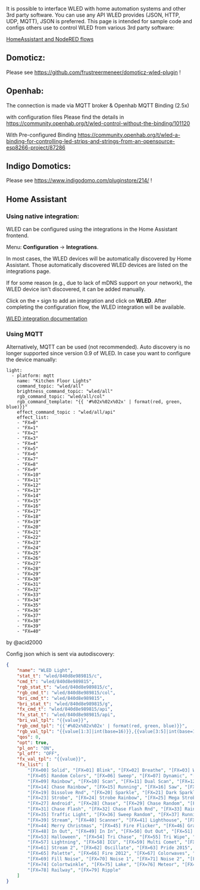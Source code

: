 It is possible to interface WLED with home automation systems and other 3rd party software.
You can use any API WLED provides (JSON, HTTP, UDP, MQTT), JSON is preferred. This page is intended for sample code and configs others use to control WLED from various 3rd party software:

[HomeAssistant and NodeRED flows](https://github.com/Snipercaine/WLED-HomeAssistant)

## Domoticz:
Please see https://github.com/frustreermeneer/domoticz-wled-plugin !

## Openhab: 
The connection is made via MQTT broker & Openhab MQTT Binding (2.5x)

with configuration files 
Please find the details in 
https://community.openhab.org/t/wled-control-without-the-binding/101120

With Pre-configured Binding 
https://community.openhab.org/t/wled-a-binding-for-controlling-led-strips-and-strings-from-an-opensource-esp8266-project/87286

## Indigo Domotics:
Please see https://www.indigodomo.com/pluginstore/214/ !

## Home Assistant

### Using native integration:

WLED can be configured using the integrations in the Home Assistant frontend.

Menu: **Configuration** -> **Integrations**.

In most cases, the WLED devices will be automatically discovered by Home Assistant. Those automatically discovered WLED devices are listed on the integrations page.

If for some reason (e.g., due to lack of mDNS support on your network), the WLED device isn't discovered, it can be added manually.

Click on the `+` sign to add an integration and click on **WLED**. After completing the configuration flow, the WLED
integration will be available.

[WLED integration documentation](https://www.home-assistant.io/integrations/wled/)

### Using MQTT

Alternatively, MQTT can be used (not recommended).
Auto discovery is no longer supported since version 0.9 of WLED.
In case you want to configure the device manually:

```
light:
  - platform: mqtt
    name: "Kitchen Floor Lights"
    command_topic: "wled/all"
    brightness_command_topic: "wled/all"
    rgb_command_topic: "wled/all/col"
    rgb_command_template: "{{ '#%02x%02x%02x' | format(red, green, blue)}}"
    effect_command_topic : "wled/all/api"
    effect_list:
    - "FX=0"
    - "FX=1"
    - "FX=2"
    - "FX=3"
    - "FX=4"
    - "FX=5"
    - "FX=6"
    - "FX=7"
    - "FX=8"
    - "FX=9"
    - "FX=10"
    - "FX=11"
    - "FX=12"
    - "FX=13"
    - "FX=14"
    - "FX=15"
    - "FX=16"
    - "FX=17"
    - "FX=18"
    - "FX=19"
    - "FX=20"
    - "FX=21"
    - "FX=22"
    - "FX=23"
    - "FX=24"
    - "FX=25"
    - "FX=26"
    - "FX=27"
    - "FX=28"
    - "FX=29"
    - "FX=30"
    - "FX=31"
    - "FX=32"
    - "FX=33"
    - "FX=34"
    - "FX=35"
    - "FX=36"
    - "FX=37"
    - "FX=38"
    - "FX=39"
    - "FX=40"
```
by @acid2000

Config json which is sent via autodiscovery:
```json
{
	"name": "WLED Light",
	"stat_t": "wled/840d8e989815/c",
	"cmd_t": "wled/840d8e989815",
	"rgb_stat_t": "wled/840d8e989815/c",
	"rgb_cmd_t": "wled/840d8e989815/col",
	"bri_cmd_t": "wled/840d8e989815",
	"bri_stat_t": "wled/840d8e989815/g",
	"fx_cmd_t": "wled/840d8e989815/api",
	"fx_stat_t": "wled/840d8e989815/api",
	"bri_val_tpl": "{{value}}",
	"rgb_cmd_tpl": "{{'#%02x%02x%02x' | format(red, green, blue)}}",
	"rgb_val_tpl": "{{value[1:3]|int(base=16)}},{{value[3:5]|int(base=16)}},{{value[5:7]|int(base=16)}}",
	"qos": 0,
	"opt": true,
	"pl_on": "ON",
	"pl_off": "OFF",
	"fx_val_tpl": "{{value}}",
	"fx_list": [
		"[FX=00] Solid", "[FX=01] Blink", "[FX=02] Breathe", "[FX=03] Wipe", "[FX=04] Wipe Random", 
		"[FX=05] Random Colors", "[FX=06] Sweep", "[FX=07] Dynamic", "[FX=08] Colorloop", 
		"[FX=09] Rainbow", "[FX=10] Scan", "[FX=11] Dual Scan", "[FX=12] Fade", "[FX=13] Chase", 
		"[FX=14] Chase Rainbow", "[FX=15] Running", "[FX=16] Saw", "[FX=17] Twinkle", "[FX=18] Dissolve",
		"[FX=19] Dissolve Rnd", "[FX=20] Sparkle", "[FX=21] Dark Sparkle", "[FX=22] Sparkle+", 
		"[FX=23] Strobe", "[FX=24] Strobe Rainbow", "[FX=25] Mega Strobe", "[FX=26] Blink Rainbow", 
		"[FX=27] Android", "[FX=28] Chase", "[FX=29] Chase Random", "[FX=30] Chase Rainbow", 
		"[FX=31] Chase Flash", "[FX=32] Chase Flash Rnd", "[FX=33] Rainbow Runner", "[FX=34] Colorful", 
		"[FX=35] Traffic Light", "[FX=36] Sweep Random", "[FX=37] Running 2", "[FX=38] Red & Blue", 
		"[FX=39] Stream", "[FX=40] Scanner", "[FX=41] Lighthouse", "[FX=42] Fireworks", "[FX=43] Rain", 
		"[FX=44] Merry Christmas", "[FX=45] Fire Flicker", "[FX=46] Gradient", "[FX=47] Loading", 
		"[FX=48] In Out", "[FX=49] In In", "[FX=50] Out Out", "[FX=51] Out In", "[FX=52] Circus", 
		"[FX=53] Halloween", "[FX=54] Tri Chase", "[FX=55] Tri Wipe", "[FX=56] Tri Fade", 
		"[FX=57] Lightning", "[FX=58] ICU", "[FX=59] Multi Comet", "[FX=60] Dual Scanner", 
		"[FX=61] Stream 2", "[FX=62] Oscillate", "[FX=63] Pride 2015", "[FX=64] Juggle", 
		"[FX=65] Palette", "[FX=66] Fire 2012", "[FX=67] Colorwaves", "[FX=68] BPM", 
		"[FX=69] Fill Noise", "[FX=70] Noise 1", "[FX=71] Noise 2", "[FX=72] Noise 3", "[FX=73] Noise 4",
		"[FX=74] Colortwinkle", "[FX=75] Lake", "[FX=76] Meteor", "[FX=77] Smooth Meteor", 
		"[FX=78] Railway", "[FX=79] Ripple"
	]
}
```


